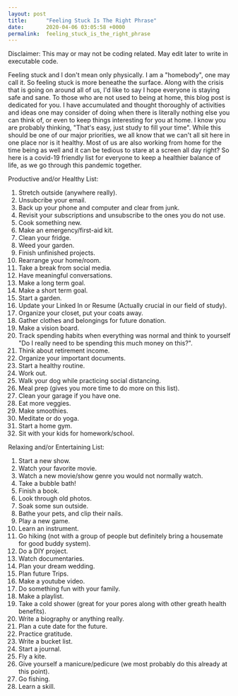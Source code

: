 ```yaml
---
layout: post
title:      "Feeling Stuck Is The Right Phrase"
date:       2020-04-06 03:05:58 +0000
permalink:  feeling_stuck_is_the_right_phrase
---
```


Disclaimer: This may or may not be coding  related.  May edit later to write in executable code. 


Feeling stuck and I don't mean only physically.  I am a "homebody", one may call it. So feeling stuck is more beneathe the surface.  Along with the crisis that is going on around all of us, I'd like to say I hope everyone is staying safe and sane.  To those who are not used to being at home, this blog post is dedicated for you. I  have accumulated and thought thoroughly of activities and ideas one may consider of doing when there is literally nothing else you can think of, or even to keep things interesting for you at home.  I know you are probably thinking,  "That's easy,  just study to fill your time".  While this should be one of our major priorities, we all know that we can't all sit here in one place nor is it healthy.  Most of us are also working from home for the time being as well and it can be tedious to stare at a screen all day right?  So here is a covid-19 friendly list for everyone to keep a healthier balance of life, as we go through this pandemic together. 


Productive and/or Healthy List:

1. Stretch outside (anywhere really).
2. Unsubcribe your email.
3. Back up your phone and computer and clear from junk.
4. Revisit your subscriptions and unsubscribe to the ones you do not use.
5. Cook something new. 
6. Make an emergency/first-aid kit.
7. Clean your fridge.
8. Weed your garden.
9. Finish unfinished projects. 
10. Rearrange your home/room. 
11. Take a break from social media. 
12. Have meaningful conversations.
13. Make a long term goal.
14. Make a short term goal. 
15. Start a garden.
16. Update your Linked In or Resume (Actually crucial in our field of study). 
17. Organize your closet, put your coats away. 
18. Gather clothes and belongings for future donation.
19. Make a vision board. 
20. Track spending habits when everything was normal and think to yourself "Do I really need to be spending this much money on this?".
21. Think about retirement income. 
22. Organize your important documents. 
23. Start a healthy routine.
24. Work out.
25. Walk your dog while practicing social distancing. 
26. Meal prep (gives you more time to do more on this list). 
27. Clean your garage if you have one.
28. Eat more veggies. 
29. Make smoothies. 
30. Meditate or do yoga. 
31. Start a home gym. 
32. Sit with your kids for homework/school.



Relaxing and/or Entertaining List: 

1. Start a new show. 
2. Watch your favorite movie.
3. Watch a new movie/show genre you would not normally watch. 
4. Take a bubble bath! 
5. Finish a book. 
6. Look through old photos. 
7. Soak some sun outside. 
8. Bathe your pets, and clip their nails. 
9. Play a new game. 
10. Learn an instrument. 
11. Go hiking (not with a group of people but definitely bring a housemate for good buddy system).
12. Do a DIY project. 
13. Watch documentaries. 
14. Plan your dream wedding. 
15. Plan future Trips. 
16. Make a youtube video. 
17. Do something fun with your family. 
18. Make a playlist.
19. Take a cold shower (great for your pores along with other greath health benefits).
20. Write a biography or anything really. 
21. Plan a cute date for the future. 
22. Practice gratitude. 
23. Write a bucket list. 
24. Start a journal. 
25. Fly a kite.
26. Give yourself a manicure/pedicure (we most probably do this already at this point). 
27. Go fishing.
28. Learn a skill. 


